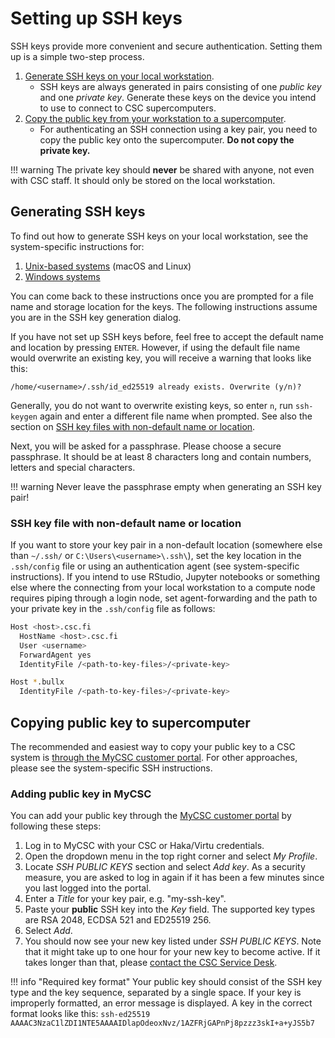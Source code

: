 # Setting up SSH keys

SSH keys provide more convenient and secure authentication. Setting them up is
a simple two-step process.

1. [Generate SSH keys on your local workstation](#generating-ssh-keys).
    - SSH keys are always generated in pairs consisting of one _public key_ and
    one _private key_. Generate these keys on the device you intend to use to
    connect to CSC supercomputers.
2. [Copy the public key from your workstation to a supercomputer](#copying-public-key-to-supercomputer).
    - For authenticating an SSH connection using a key pair, you need to copy
      the public key onto the supercomputer. **Do not copy the private key.**

!!! warning
    The private key should **never** be shared with anyone, not even with CSC
    staff. It should only be stored on the local workstation.

## Generating SSH keys

To find out how to generate SSH keys on your local workstation, see the
system-specific instructions for:

1. [Unix-based systems](ssh-unix.md) (macOS and Linux)
2. [Windows systems](ssh-windows.md)

You can come back to these instructions once you are prompted for a file name
and storage location for the keys. The following instructions assume you are in
the SSH key generation dialog.

If you have not set up SSH keys before, feel free to accept the default name
and location by pressing `ENTER`. However, if using the default file name
would overwrite an existing key, you will receive a warning that looks like
this:

```text
/home/<username>/.ssh/id_ed25519 already exists. Overwrite (y/n)?
```

Generally, you do
not want to overwrite existing keys, so enter `n`, run `ssh-keygen` again
and enter a different file name when prompted. See also the section on
[SSH key files with non-default name or location](#ssh-key-file-with-non-default-name-or-location).

Next, you will be asked for a passphrase. Please choose a secure
passphrase. It should be at least 8 characters long and contain numbers,
letters and special characters.

!!! warning
    Never leave the passphrase empty when generating an SSH key pair!

### SSH key file with non-default name or location

If you want to store your key pair in a non-default location (somewhere else
than `~/.ssh/` or `C:\Users\<username>\.ssh\`), set the key location in the
`.ssh/config` file or using an authentication agent (see system-specific
instructions). If you intend to use RStudio, Jupyter notebooks or something
else where the connecting from your local workstation to a compute node
requires piping through a login node, set agent-forwarding and the path to
your private key in the `.ssh/config` file as follows:

```bash
Host <host>.csc.fi
  HostName <host>.csc.fi
  User <username>
  ForwardAgent yes
  IdentityFile /<path-to-key-files>/<private-key>

Host *.bullx
  IdentityFile /<path-to-key-files>/<private-key>
```

## Copying public key to supercomputer

The recommended and easiest way to copy your public key to a CSC system is
[through the MyCSC customer portal](#adding-public-key-in-mycsc). For other
approaches, please see the system-specific SSH instructions.

### Adding public key in MyCSC

You can add your public key through the
[MyCSC customer portal](https://my.csc.fi) by following these steps:

1. Log in to MyCSC with your CSC or Haka/Virtu credentials.
2. Open the dropdown menu in the top right corner and select _My Profile_.
3. Locate _SSH PUBLIC KEYS_ section and select _Add key_. As a security
   measure, you are asked to log in again if it has been a few minutes since
   you last logged into the portal.
4. Enter a _Title_ for your key pair, e.g. "my-ssh-key".
5. Paste your **public** SSH key into the _Key_ field. The supported key types
   are RSA 2048, ECDSA 521 and ED25519 256.
6. Select _Add_.
7. You should now see your new key listed under _SSH PUBLIC KEYS_. Note that
   it might take up to one hour for your new key to become active. If it takes
   longer than that, please
   [contact the CSC Service Desk](../../support/contact.md).

!!! info "Required key format"
      Your public key should consist of the SSH key type and the key sequence,
      separated by a single space. If your key is improperly formatted, an
      error message is displayed. A key in the correct format looks like this:
      ```
      ssh-ed25519 AAAAC3NzaC1lZDI1NTE5AAAAIDlapOdeoxNvz/1AZFRjGAPnPj8pzzz3skI+a+yJS5b7
      ```
